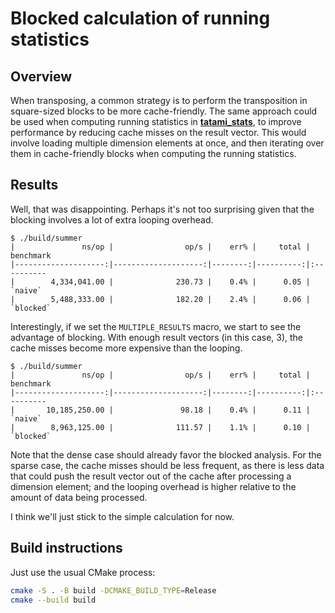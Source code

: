 # Blocked calculation of running statistics

## Overview

When transposing, a common strategy is to perform the transposition in square-sized blocks to be more cache-friendly.
The same approach could be used when computing running statistics in [**tatami_stats**](https://github.com/tatami-inc/tatami_stats), 
to improve performance by reducing cache misses on the result vector.
This would involve loading multiple dimension elements at once, and then iterating over them in cache-friendly blocks when computing the running statistics.

## Results

Well, that was disappointing.
Perhaps it's not too surprising given that the blocking involves a lot of extra looping overhead.

```console
$ ./build/summer
|               ns/op |                op/s |    err% |     total | benchmark
|--------------------:|--------------------:|--------:|----------:|:----------
|        4,334,041.00 |              230.73 |    0.4% |      0.05 | `naive`
|        5,488,333.00 |              182.20 |    2.4% |      0.06 | `blocked`
```

Interestingly, if we set the `MULTIPLE_RESULTS` macro, we start to see the advantage of blocking.
With enough result vectors (in this case, 3), the cache misses become more expensive than the looping.

```console
$ ./build/summer
|               ns/op |                op/s |    err% |     total | benchmark
|--------------------:|--------------------:|--------:|----------:|:----------
|       10,185,250.00 |               98.18 |    0.4% |      0.11 | `naive`
|        8,963,125.00 |              111.57 |    1.1% |      0.10 | `blocked`
```

Note that the dense case should already favor the blocked analysis.
For the sparse case, the cache misses should be less frequent, as there is less data that could push the result vector out of the cache after processing a dimension element;
and the looping overhead is higher relative to the amount of data being processed.

I think we'll just stick to the simple calculation for now.

## Build instructions

Just use the usual CMake process:

```sh
cmake -S . -B build -DCMAKE_BUILD_TYPE=Release
cmake --build build
```
